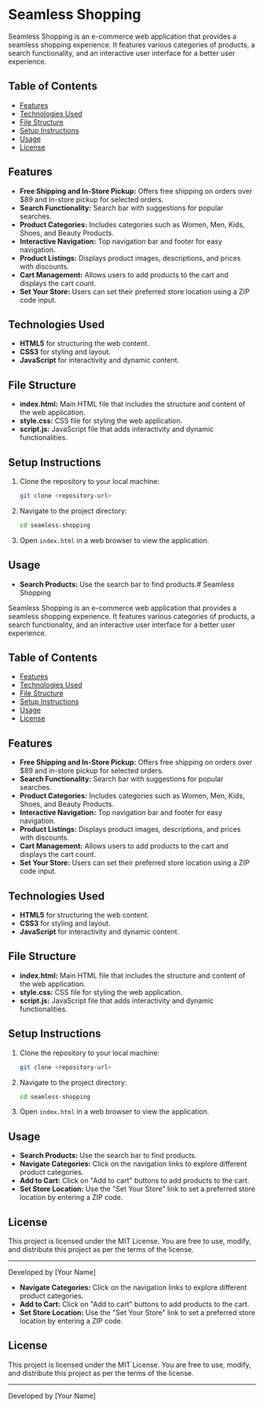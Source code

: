 # Seamless Shopping

Seamless Shopping is an e-commerce web application that provides a seamless shopping experience. It features various categories of products, a search functionality, and an interactive user interface for a better user experience.

## Table of Contents

- [Features](#features)
- [Technologies Used](#technologies-used)
- [File Structure](#file-structure)
- [Setup Instructions](#setup-instructions)
- [Usage](#usage)
- [License](#license)

## Features

- **Free Shipping and In-Store Pickup:** Offers free shipping on orders over $89 and in-store pickup for selected orders.
- **Search Functionality:** Search bar with suggestions for popular searches.
- **Product Categories:** Includes categories such as Women, Men, Kids, Shoes, and Beauty Products.
- **Interactive Navigation:** Top navigation bar and footer for easy navigation.
- **Product Listings:** Displays product images, descriptions, and prices with discounts.
- **Cart Management:** Allows users to add products to the cart and displays the cart count.
- **Set Your Store:** Users can set their preferred store location using a ZIP code input.

## Technologies Used

- **HTML5** for structuring the web content.
- **CSS3** for styling and layout.
- **JavaScript** for interactivity and dynamic content.

## File Structure

- **index.html:** Main HTML file that includes the structure and content of the web application.
- **style.css:** CSS file for styling the web application.
- **script.js:** JavaScript file that adds interactivity and dynamic functionalities.

## Setup Instructions

1. Clone the repository to your local machine:
   ```bash
   git clone <repository-url>
   ```
2. Navigate to the project directory:
   ```bash
   cd seamless-shopping
   ```
3. Open `index.html` in a web browser to view the application.

## Usage

- **Search Products:** Use the search bar to find products.# Seamless Shopping

Seamless Shopping is an e-commerce web application that provides a seamless shopping experience. It features various categories of products, a search functionality, and an interactive user interface for a better user experience.

## Table of Contents

- [Features](#features)
- [Technologies Used](#technologies-used)
- [File Structure](#file-structure)
- [Setup Instructions](#setup-instructions)
- [Usage](#usage)
- [License](#license)

## Features

- **Free Shipping and In-Store Pickup:** Offers free shipping on orders over $89 and in-store pickup for selected orders.
- **Search Functionality:** Search bar with suggestions for popular searches.
- **Product Categories:** Includes categories such as Women, Men, Kids, Shoes, and Beauty Products.
- **Interactive Navigation:** Top navigation bar and footer for easy navigation.
- **Product Listings:** Displays product images, descriptions, and prices with discounts.
- **Cart Management:** Allows users to add products to the cart and displays the cart count.
- **Set Your Store:** Users can set their preferred store location using a ZIP code input.

## Technologies Used

- **HTML5** for structuring the web content.
- **CSS3** for styling and layout.
- **JavaScript** for interactivity and dynamic content.

## File Structure

- **index.html:** Main HTML file that includes the structure and content of the web application.
- **style.css:** CSS file for styling the web application.
- **script.js:** JavaScript file that adds interactivity and dynamic functionalities.

## Setup Instructions

1. Clone the repository to your local machine:
   ```bash
   git clone <repository-url>
   ```
2. Navigate to the project directory:
   ```bash
   cd seamless-shopping
   ```
3. Open `index.html` in a web browser to view the application.

## Usage

- **Search Products:** Use the search bar to find products.
- **Navigate Categories:** Click on the navigation links to explore different product categories.
- **Add to Cart:** Click on "Add to cart" buttons to add products to the cart.
- **Set Store Location:** Use the "Set Your Store" link to set a preferred store location by entering a ZIP code.

## License

This project is licensed under the MIT License. You are free to use, modify, and distribute this project as per the terms of the license.

---

Developed by [Your Name]


- **Navigate Categories:** Click on the navigation links to explore different product categories.
- **Add to Cart:** Click on "Add to cart" buttons to add products to the cart.
- **Set Store Location:** Use the "Set Your Store" link to set a preferred store location by entering a ZIP code.

## License

This project is licensed under the MIT License. You are free to use, modify, and distribute this project as per the terms of the license.

---

Developed by [Your Name]

